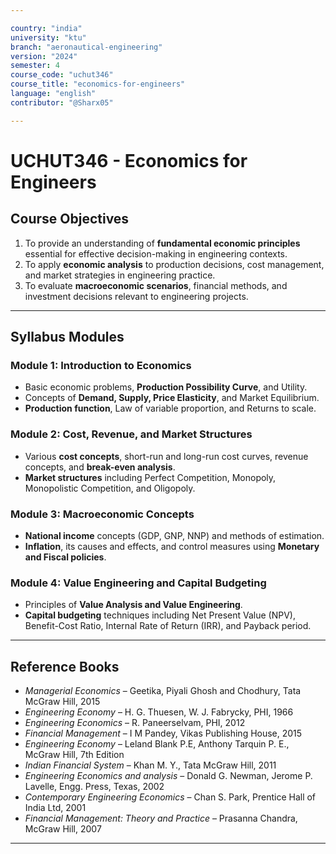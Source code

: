 ```yaml
---

country: "india"
university: "ktu"
branch: "aeronautical-engineering"
version: "2024"
semester: 4
course_code: "uchut346"
course_title: "economics-for-engineers"
language: "english"
contributor: "@Sharx05"

---
```


# UCHUT346 - Economics for Engineers

## Course Objectives

1.  To provide an understanding of **fundamental economic principles** essential for effective decision-making in engineering contexts.
2.  To apply **economic analysis** to production decisions, cost management, and market strategies in engineering practice.
3.  To evaluate **macroeconomic scenarios**, financial methods, and investment decisions relevant to engineering projects.

---

## Syllabus Modules

### Module 1: Introduction to Economics

-   Basic economic problems, **Production Possibility Curve**, and Utility.
-   Concepts of **Demand, Supply, Price Elasticity**, and Market Equilibrium.
-   **Production function**, Law of variable proportion, and Returns to scale.

### Module 2: Cost, Revenue, and Market Structures

-   Various **cost concepts**, short-run and long-run cost curves, revenue concepts, and **break-even analysis**.
-   **Market structures** including Perfect Competition, Monopoly, Monopolistic Competition, and Oligopoly.

### Module 3: Macroeconomic Concepts

-   **National income** concepts (GDP, GNP, NNP) and methods of estimation.
-   **Inflation**, its causes and effects, and control measures using **Monetary and Fiscal policies**.

### Module 4: Value Engineering and Capital Budgeting

-   Principles of **Value Analysis and Value Engineering**.
-   **Capital budgeting** techniques including Net Present Value (NPV), Benefit-Cost Ratio, Internal Rate of Return (IRR), and Payback period.

---

## Reference Books

-   *Managerial Economics* – Geetika, Piyali Ghosh and Chodhury, Tata McGraw Hill, 2015
-   *Engineering Economy* – H. G. Thuesen, W. J. Fabrycky, PHI, 1966
-   *Engineering Economics* – R. Paneerselvam, PHI, 2012
-   *Financial Management* – I M Pandey, Vikas Publishing House, 2015
-   *Engineering Economy* – Leland Blank P.E, Anthony Tarquin P. E., McGraw Hill, 7th Edition
-   *Indian Financial System* – Khan M. Y., Tata McGraw Hill, 2011
-   *Engineering Economics and analysis* – Donald G. Newman, Jerome P. Lavelle, Engg. Press, Texas, 2002
-   *Contemporary Engineering Economics* – Chan S. Park, Prentice Hall of India Ltd, 2001
-   *Financial Management: Theory and Practice* – Prasanna Chandra, McGraw Hill, 2007

---

